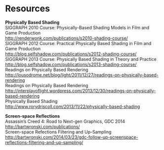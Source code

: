 Resources
=========


**Physically Based Shading**  
SIGGRAPH 2010 Course: Physically-Based Shading Models in Film and Game Production  
http://renderwonk.com/publications/s2010-shading-course/  
SIGGRAPH 2012 Course: Practical Physically Based Shading in Film and Game Production  
http://blog.selfshadow.com/publications/s2012-shading-course/  
SIGGRAPH 2013 Course: Physically Based Shading in Theory and Practice  
http://blog.selfshadow.com/publications/s2013-shading-course/  
Readings on Physically Based Rendering  
http://lousodrome.net/blog/light/2011/12/27/readings-on-physically-based-rendering  
Readings on Physically Based Rendering  
http://interplayoflight.wordpress.com/2013/12/30/readings-on-physically-based-rendering  
Physically Based Shading  
http://www.rorydriscoll.com/2013/11/22/physically-based-shading  
  
**Screen-space Reflections**  
Assassin’s Creed 4: Road to Next-gen Graphics, GDC 2014  
http://bartwronski.com/publications/  
Screen-space Refections Filtering and Up-Sampling  
http://bartwronski.com/2014/03/23/gdc-follow-up-screenspace-reflections-filtering-and-up-sampling/
